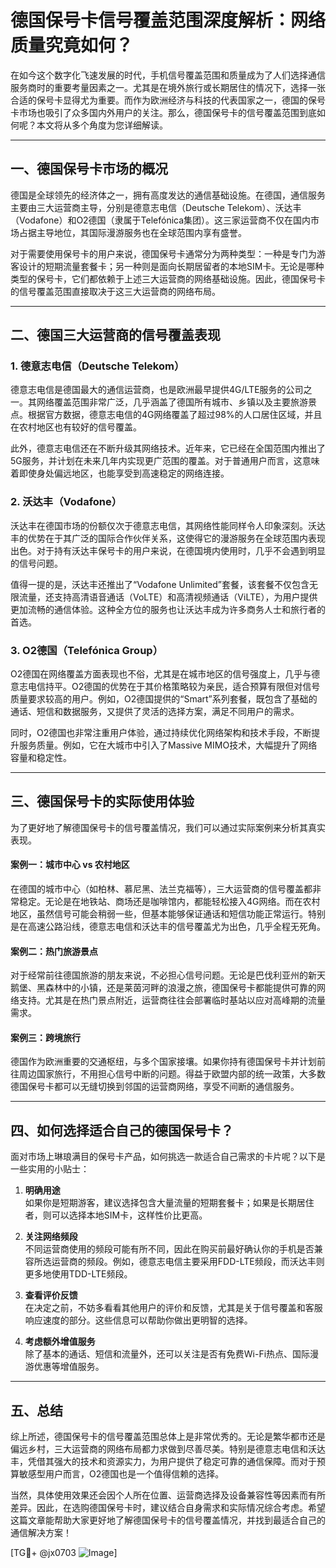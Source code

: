 # 德国保号卡信号覆盖范围深度解析：网络质量究竟如何？

在如今这个数字化飞速发展的时代，手机信号覆盖范围和质量成为了人们选择通信服务商时的重要考量因素之一。尤其是在境外旅行或长期居住的情况下，选择一张合适的保号卡显得尤为重要。而作为欧洲经济与科技的代表国家之一，德国的保号卡市场也吸引了众多国内外用户的关注。那么，德国保号卡的信号覆盖范围到底如何呢？本文将从多个角度为您详细解读。

---

## 一、德国保号卡市场的概况

德国是全球领先的经济体之一，拥有高度发达的通信基础设施。在德国，通信服务主要由三大运营商主导，分别是德意志电信（Deutsche Telekom）、沃达丰（Vodafone）和O2德国（隶属于Telefónica集团）。这三家运营商不仅在国内市场占据主导地位，其国际漫游服务也在全球范围内享有盛誉。

对于需要使用保号卡的用户来说，德国保号卡通常分为两种类型：一种是专门为游客设计的短期流量套餐卡；另一种则是面向长期居留者的本地SIM卡。无论是哪种类型的保号卡，它们都依赖于上述三大运营商的网络基础设施。因此，德国保号卡的信号覆盖范围直接取决于这三大运营商的网络布局。

---

## 二、德国三大运营商的信号覆盖表现

### 1. 德意志电信（Deutsche Telekom）
德意志电信是德国最大的通信运营商，也是欧洲最早提供4G/LTE服务的公司之一。其网络覆盖范围非常广泛，几乎涵盖了德国所有城市、乡镇以及主要旅游景点。根据官方数据，德意志电信的4G网络覆盖了超过98%的人口居住区域，并且在农村地区也有较好的信号覆盖。

此外，德意志电信还在不断升级其网络技术。近年来，它已经在全国范围内推出了5G服务，并计划在未来几年内实现更广范围的覆盖。对于普通用户而言，这意味着即使身处偏远地区，也能享受到高速稳定的网络连接。

### 2. 沃达丰（Vodafone）
沃达丰在德国市场的份额仅次于德意志电信，其网络性能同样令人印象深刻。沃达丰的优势在于其广泛的国际合作伙伴关系，这使得它的漫游服务在全球范围内表现出色。对于持有沃达丰保号卡的用户来说，在德国境内使用时，几乎不会遇到明显的信号问题。

值得一提的是，沃达丰还推出了“Vodafone Unlimited”套餐，该套餐不仅包含无限流量，还支持高清语音通话（VoLTE）和高清视频通话（ViLTE），为用户提供更加流畅的通信体验。这种全方位的服务也让沃达丰成为许多商务人士和旅行者的首选。

### 3. O2德国（Telefónica Group）
O2德国在网络覆盖方面表现也不俗，尤其是在城市地区的信号强度上，几乎与德意志电信持平。O2德国的优势在于其价格策略较为亲民，适合预算有限但对信号质量要求较高的用户。例如，O2德国提供的“Smart”系列套餐，既包含了基础的通话、短信和数据服务，又提供了灵活的选择方案，满足不同用户的需求。

同时，O2德国也非常注重用户体验，通过持续优化网络架构和技术手段，不断提升服务质量。例如，它在大城市中引入了Massive MIMO技术，大幅提升了网络容量和稳定性。

---

## 三、德国保号卡的实际使用体验

为了更好地了解德国保号卡的信号覆盖情况，我们可以通过实际案例来分析其真实表现。

#### 案例一：城市中心 vs 农村地区
在德国的城市中心（如柏林、慕尼黑、法兰克福等），三大运营商的信号覆盖都非常稳定。无论是在地铁站、商场还是咖啡馆内，都能轻松接入4G网络。而在农村地区，虽然信号可能会稍弱一些，但基本能够保证通话和短信功能正常运行。特别是在高速公路沿线，德意志电信和沃达丰的信号覆盖尤为出色，几乎全程无死角。

#### 案例二：热门旅游景点
对于经常前往德国旅游的朋友来说，不必担心信号问题。无论是巴伐利亚州的新天鹅堡、黑森林中的小镇，还是莱茵河畔的浪漫之旅，德国保号卡都能提供可靠的网络支持。尤其是在热门景点附近，运营商往往会部署临时基站以应对高峰期的流量需求。

#### 案例三：跨境旅行
德国作为欧洲重要的交通枢纽，与多个国家接壤。如果你持有德国保号卡并计划前往周边国家旅行，不用担心信号中断的问题。得益于欧盟内部的统一政策，大多数德国保号卡都可以无缝切换到邻国的运营商网络，享受不间断的通信服务。

---

## 四、如何选择适合自己的德国保号卡？

面对市场上琳琅满目的保号卡产品，如何挑选一款适合自己需求的卡片呢？以下是一些实用的小贴士：

1. **明确用途**  
   如果你是短期游客，建议选择包含大量流量的短期套餐卡；如果是长期居住者，则可以选择本地SIM卡，这样性价比更高。

2. **关注网络频段**  
   不同运营商使用的频段可能有所不同，因此在购买前最好确认你的手机是否兼容所选运营商的频段。例如，德意志电信主要采用FDD-LTE频段，而沃达丰则更多地使用TDD-LTE频段。

3. **查看评价反馈**  
   在决定之前，不妨多看看其他用户的评价和反馈，尤其是关于信号覆盖和客服响应速度的部分。这些信息可以帮助你做出更明智的选择。

4. **考虑额外增值服务**  
   除了基本的通话、短信和流量外，还可以关注是否有免费Wi-Fi热点、国际漫游优惠等增值服务。

---

## 五、总结

综上所述，德国保号卡的信号覆盖范围总体上是非常优秀的。无论是繁华都市还是偏远乡村，三大运营商的网络布局都力求做到尽善尽美。特别是德意志电信和沃达丰，凭借其强大的技术和资源实力，为用户提供了稳定可靠的通信保障。而对于预算敏感型用户而言，O2德国也是一个值得信赖的选择。

当然，具体使用效果还会因个人所在位置、运营商选择及设备兼容性等因素而有所差异。因此，在选购德国保号卡时，建议结合自身需求和实际情况综合考虑。希望这篇文章能帮助大家更好地了解德国保号卡的信号覆盖情况，并找到最适合自己的通信解决方案！

[TG💪+ @jx0703 ![Image](https://github.com/user-attachments/assets/dbca1d08-cadb-493c-b0ec-ad6f7a83f270)]